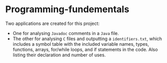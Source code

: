 # Programming-fundementals

Two applications are created for this project:
- One for analysing `Javadoc` comments in a `Java` file.
- The other for analysing `C` files and outputting a `identifiers.txt`, which includes a symbol table with the included variable names, types, functions, arrays, for/while loops, and if statements in the code. Also listing their declaration and number of uses.

